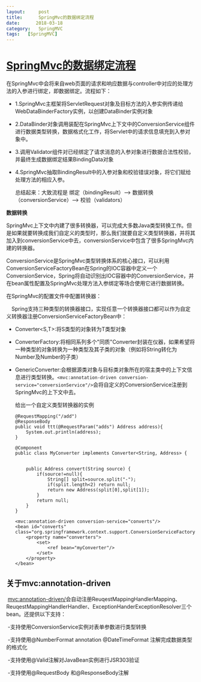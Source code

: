 ```yaml
---
layout:     post
title:      SpringMvc的数据绑定流程
date:      2018-03-18
category:   SpringMVC
tags:   [SpringMVC]
---
```


# [SpringMvc的数据绑定流程](http://www.cnblogs.com/hujingwei/p/5349296.html)

在SpringMvc中会将来自web页面的请求和响应数据与controller中对应的处理方法的入参进行绑定，即数据绑定。流程如下：
- 1.SpringMvc主框架将ServletRequest对象及目标方法的入参实例传递给WebDataBinderFactory实例，以创建DataBinder实例对象

- 2.DataBinder对象调用装配在SpringMvc上下文中的ConversionService组件进行数据类型转换，数据格式化工作，将Servlet中的请求信息填充到入参对象中。

- 3.调用Validator组件对已经绑定了请求消息的入参对象进行数据合法性校验，并最终生成数据绑定结果BindingData对象

- 4.SpringMvc抽取BindingResult中的入参对象和校验错误对象，将它们赋给处理方法的相应入参。

  总结起来：大致流程是  绑定（bindingResult）-->  数据转换（conversionService）--> 校验（validators）

**数据转换**

​    SpringMvc上下文中内建了很多转换器，可以完成大多数Java类型转换工作。但是如果就要转换成我们自定义的类型时，那么我们就要自定义类型转换器，并将其加入到conversionService中去，conversionService中包含了很多SpringMvc内建的转换器。

​    ConversionService是SpringMvc类型转换体系的核心接口，可以利用ConversionServiceFactoryBean在Spring的IOC容器中定义一个ConversionService，Spring将自动识别出IOC容器中的ConversionService，并在bean属性配置及SpringMvc处理方法入参绑定等场合使用它进行数据转换。

在SpringMvc的配置文件中配置转换器：

　Spring支持三种类型的转换器接口，实现任意一个转换器接口都可以作为自定义转换器注册ConversionServiceFactoryBean中：

- Converter<S,T>:将S类型的对象转为T类型对象

- ConverterFactory:将相同系列多个"同质"Converter封装在仪器，如果希望将一种类型的对象转换为一种类型及其子类的对象（例如将String转化为Number及Number的子类）

- GenericConverter:会根据源类对象与目标类对象所在的宿主类中的上下文信息进行类型转换。`<mvc:annotation-driven conversion-service="conversionService"/>`会将自定义的ConversionService注册到SpringMvc的上下文中去。

  给出一个自定义类型转换器的实例

  ```
  @RequestMapping("/add")
  @ResponseBody
  public void ttt(@RequestParam("adds") Address address){
      System.out.println(address);
  }
  ```

  ```
  @Component
  public class MyConverter implements Converter<String, Address> {


      public Address convert(String source) {
          if(source!=null){
              String[] split=source.split("-");
              if(split.length<2) return null;
              return new Address(split[0],split[1]);
          }
          return null;
      }
  }
  ```

  ```
  <mvc:annotation-driven conversion-service="converts"/>
  <bean id="converts" class="org.springframework.context.support.ConversionServiceFactoryBean">
      <property name="converters">
          <set>
              <ref bean="myConverter"/>
          </set>
      </property>
  </bean>
  ```

## 关于mvc:annotation-driven

​     <mvc:annotation-driven/>会自动注册ReuqestMappingHandlerMapping、ReuqestMappingHandlerHandler、ExceptionHanderExceptionResolver三个bean。还提供以下支持：

​     -支持使用ConversionService实例对表单参数进行类型转换

​    -支持使用@NumberFormat annotation @DateTimeFormat 注解完成数据类型的格式化

​    -支持使用@Valid注解对JavaBean实例进行JSR303验证

​    -支持使用@RequestBody 和@ResponseBody注解

　